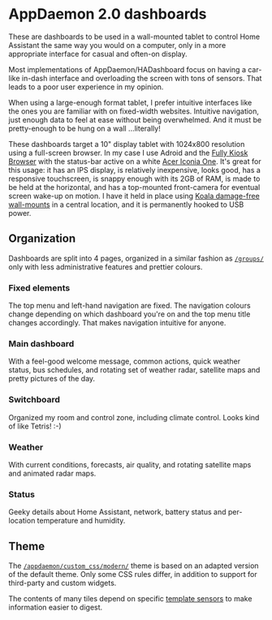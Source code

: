 # AppDaemon 2.0 dashboards

These are dashboards to be used in a wall-mounted tablet to control Home Assistant the same way you would on a computer, only in a more appropriate interface for casual and often-on display.

Most implementations of AppDaemon/HADashboard focus on having a car-like in-dash interface and overloading the screen with tons of sensors. That leads to a poor user experience in my opinion.

When using a large-enough format tablet, I prefer intuitive interfaces like the ones you are familiar with on fixed-width websites. Intuitive navigation, just enough data to feel at ease without being overwhelmed. And it must be pretty-enough to be hung on a wall ...literally!

These dashboards target a 10" display tablet with 1024x800 resolution using a full-screen browser. In my case I use Adroid and the [Fully Kiosk Browser](http://www.ozerov.de/fully-kiosk-browser/) with the status-bar active on a white [Acer Iconia One](https://www.acer.com/ac/en/CA/content/series/iconiaone10). It's great for this usage: it has an IPS display, is relatively inexpensive, looks good, has a responsive touchscreen, is snappy enough with its 2GB of RAM, is made to be held at the horizontal, and has a top-mounted front-camera for eventual screen wake-up on motion. I have it held in place using [Koala damage-free wall-mounts](https://www.dockem.com/category-s/1861.htm) in a central location, and it is permanently hooked to USB power.


## Organization

Dashboards are split into 4 pages, organized in a similar fashion as [`/groups/`](../../groups) only with less administrative features and prettier colours.


### Fixed elements

The top menu and left-hand navigation are fixed. The navigation colours change depending on which dashboard you're on and the top menu title changes accordingly. That makes navigation intuitive for anyone.


### Main dashboard

With a feel-good welcome message, common actions, quick weather status, bus schedules, and rotating set of weather radar, satellite maps and pretty pictures of the day.


### Switchboard

Organized my room and control zone, including climate control. Looks kind of like Tetris! :-)


### Weather

With current conditions, forecasts, air quality, and rotating satellite maps and animated radar maps.


### Status

Geeky details about Home Assistant, network, battery status and per-location temperature and humidity.


## Theme

The [`/appdaemon/custom_css/modern/`](../custom_css/modern) theme is based on an adapted version of the default theme. Only some CSS rules differ, in addition to support for third-party and custom widgets.

The contents of many tiles depend on specific [template sensors](../../sensors) to make information easier to digest.
